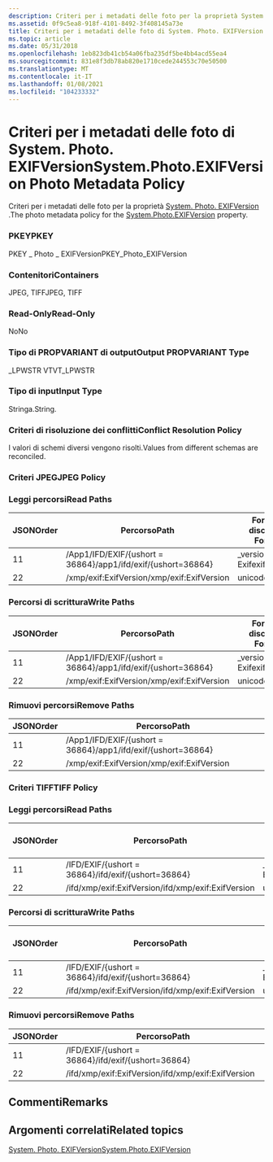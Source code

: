```yaml
---
description: Criteri per i metadati delle foto per la proprietà System. Photo. EXIFVersion.
ms.assetid: 0f9c5ea8-918f-4101-8492-3f408145a73e
title: Criteri per i metadati delle foto di System. Photo. EXIFVersion
ms.topic: article
ms.date: 05/31/2018
ms.openlocfilehash: 1eb823db41cb54a06fba235df5be4bb4acd55ea4
ms.sourcegitcommit: 831e8f3db78ab820e1710cede244553c70e50500
ms.translationtype: MT
ms.contentlocale: it-IT
ms.lasthandoff: 01/08/2021
ms.locfileid: "104233332"
---
```

# <a name="systemphotoexifversion-photo-metadata-policy"></a><span data-ttu-id="b9005-103">Criteri per i metadati delle foto di System. Photo. EXIFVersion</span><span class="sxs-lookup"><span data-stu-id="b9005-103">System.Photo.EXIFVersion Photo Metadata Policy</span></span>

<span data-ttu-id="b9005-104">Criteri per i metadati delle foto per la proprietà [System. Photo. EXIFVersion](../properties/props-system-photo-exifversion.md) .</span><span class="sxs-lookup"><span data-stu-id="b9005-104">The photo metadata policy for the [System.Photo.EXIFVersion](../properties/props-system-photo-exifversion.md) property.</span></span>

### <a name="pkey"></a><span data-ttu-id="b9005-105">PKEY</span><span class="sxs-lookup"><span data-stu-id="b9005-105">PKEY</span></span>

<span data-ttu-id="b9005-106">PKEY \_ Photo \_ EXIFVersion</span><span class="sxs-lookup"><span data-stu-id="b9005-106">PKEY\_Photo\_EXIFVersion</span></span>

### <a name="containers"></a><span data-ttu-id="b9005-107">Contenitori</span><span class="sxs-lookup"><span data-stu-id="b9005-107">Containers</span></span>

<span data-ttu-id="b9005-108">JPEG, TIFF</span><span class="sxs-lookup"><span data-stu-id="b9005-108">JPEG, TIFF</span></span>

### <a name="read-only"></a><span data-ttu-id="b9005-109">Read-Only</span><span class="sxs-lookup"><span data-stu-id="b9005-109">Read-Only</span></span>

<span data-ttu-id="b9005-110">No</span><span class="sxs-lookup"><span data-stu-id="b9005-110">No</span></span>

### <a name="output-propvariant-type"></a><span data-ttu-id="b9005-111">Tipo di PROPVARIANT di output</span><span class="sxs-lookup"><span data-stu-id="b9005-111">Output PROPVARIANT Type</span></span>

<span data-ttu-id="b9005-112">\_LPWSTR VT</span><span class="sxs-lookup"><span data-stu-id="b9005-112">VT\_LPWSTR</span></span>

### <a name="input-type"></a><span data-ttu-id="b9005-113">Tipo di input</span><span class="sxs-lookup"><span data-stu-id="b9005-113">Input Type</span></span>

<span data-ttu-id="b9005-114">Stringa.</span><span class="sxs-lookup"><span data-stu-id="b9005-114">String.</span></span>

### <a name="conflict-resolution-policy"></a><span data-ttu-id="b9005-115">Criteri di risoluzione dei conflitti</span><span class="sxs-lookup"><span data-stu-id="b9005-115">Conflict Resolution Policy</span></span>

<span data-ttu-id="b9005-116">I valori di schemi diversi vengono risolti.</span><span class="sxs-lookup"><span data-stu-id="b9005-116">Values from different schemas are reconciled.</span></span>

### <a name="jpeg-policy"></a><span data-ttu-id="b9005-117">Criteri JPEG</span><span class="sxs-lookup"><span data-stu-id="b9005-117">JPEG Policy</span></span>

### <a name="read-paths"></a><span data-ttu-id="b9005-118">Leggi percorsi</span><span class="sxs-lookup"><span data-stu-id="b9005-118">Read Paths</span></span>



| <span data-ttu-id="b9005-119">JSON</span><span class="sxs-lookup"><span data-stu-id="b9005-119">Order</span></span> | <span data-ttu-id="b9005-120">Percorso</span><span class="sxs-lookup"><span data-stu-id="b9005-120">Path</span></span>                          | <span data-ttu-id="b9005-121">Formato disco</span><span class="sxs-lookup"><span data-stu-id="b9005-121">Disk Format</span></span>   |
|-------|-------------------------------|---------------|
| <span data-ttu-id="b9005-122">1</span><span class="sxs-lookup"><span data-stu-id="b9005-122">1</span></span>     | <span data-ttu-id="b9005-123">/App1/IFD/EXIF/{ushort = 36864}</span><span class="sxs-lookup"><span data-stu-id="b9005-123">/app1/ifd/exif/{ushort=36864}</span></span> | <span data-ttu-id="b9005-124">\_versione Exif</span><span class="sxs-lookup"><span data-stu-id="b9005-124">exif\_version</span></span> |
| <span data-ttu-id="b9005-125">2</span><span class="sxs-lookup"><span data-stu-id="b9005-125">2</span></span>     | <span data-ttu-id="b9005-126">/xmp/exif:ExifVersion</span><span class="sxs-lookup"><span data-stu-id="b9005-126">/xmp/exif:ExifVersion</span></span>         | <span data-ttu-id="b9005-127">unicode</span><span class="sxs-lookup"><span data-stu-id="b9005-127">unicode</span></span>       |



 

### <a name="write-paths"></a><span data-ttu-id="b9005-128">Percorsi di scrittura</span><span class="sxs-lookup"><span data-stu-id="b9005-128">Write Paths</span></span>



| <span data-ttu-id="b9005-129">JSON</span><span class="sxs-lookup"><span data-stu-id="b9005-129">Order</span></span> | <span data-ttu-id="b9005-130">Percorso</span><span class="sxs-lookup"><span data-stu-id="b9005-130">Path</span></span>                          | <span data-ttu-id="b9005-131">Formato disco</span><span class="sxs-lookup"><span data-stu-id="b9005-131">Disk Format</span></span>   |
|-------|-------------------------------|---------------|
| <span data-ttu-id="b9005-132">1</span><span class="sxs-lookup"><span data-stu-id="b9005-132">1</span></span>     | <span data-ttu-id="b9005-133">/App1/IFD/EXIF/{ushort = 36864}</span><span class="sxs-lookup"><span data-stu-id="b9005-133">/app1/ifd/exif/{ushort=36864}</span></span> | <span data-ttu-id="b9005-134">\_versione Exif</span><span class="sxs-lookup"><span data-stu-id="b9005-134">exif\_version</span></span> |
| <span data-ttu-id="b9005-135">2</span><span class="sxs-lookup"><span data-stu-id="b9005-135">2</span></span>     | <span data-ttu-id="b9005-136">/xmp/exif:ExifVersion</span><span class="sxs-lookup"><span data-stu-id="b9005-136">/xmp/exif:ExifVersion</span></span>         | <span data-ttu-id="b9005-137">unicode</span><span class="sxs-lookup"><span data-stu-id="b9005-137">unicode</span></span>       |



 

### <a name="remove-paths"></a><span data-ttu-id="b9005-138">Rimuovi percorsi</span><span class="sxs-lookup"><span data-stu-id="b9005-138">Remove Paths</span></span>



| <span data-ttu-id="b9005-139">JSON</span><span class="sxs-lookup"><span data-stu-id="b9005-139">Order</span></span> | <span data-ttu-id="b9005-140">Percorso</span><span class="sxs-lookup"><span data-stu-id="b9005-140">Path</span></span>                          |
|-------|-------------------------------|
| <span data-ttu-id="b9005-141">1</span><span class="sxs-lookup"><span data-stu-id="b9005-141">1</span></span>     | <span data-ttu-id="b9005-142">/App1/IFD/EXIF/{ushort = 36864}</span><span class="sxs-lookup"><span data-stu-id="b9005-142">/app1/ifd/exif/{ushort=36864}</span></span> |
| <span data-ttu-id="b9005-143">2</span><span class="sxs-lookup"><span data-stu-id="b9005-143">2</span></span>     | <span data-ttu-id="b9005-144">/xmp/exif:ExifVersion</span><span class="sxs-lookup"><span data-stu-id="b9005-144">/xmp/exif:ExifVersion</span></span>         |



 

### <a name="tiff-policy"></a><span data-ttu-id="b9005-145">Criteri TIFF</span><span class="sxs-lookup"><span data-stu-id="b9005-145">TIFF Policy</span></span>

### <a name="read-paths"></a><span data-ttu-id="b9005-146">Leggi percorsi</span><span class="sxs-lookup"><span data-stu-id="b9005-146">Read Paths</span></span>



| <span data-ttu-id="b9005-147">JSON</span><span class="sxs-lookup"><span data-stu-id="b9005-147">Order</span></span> | <span data-ttu-id="b9005-148">Percorso</span><span class="sxs-lookup"><span data-stu-id="b9005-148">Path</span></span>                      | <span data-ttu-id="b9005-149">Formato disco</span><span class="sxs-lookup"><span data-stu-id="b9005-149">Disk Format</span></span>   |
|-------|---------------------------|---------------|
| <span data-ttu-id="b9005-150">1</span><span class="sxs-lookup"><span data-stu-id="b9005-150">1</span></span>     | <span data-ttu-id="b9005-151">/IFD/EXIF/{ushort = 36864}</span><span class="sxs-lookup"><span data-stu-id="b9005-151">/ifd/exif/{ushort=36864}</span></span>  | <span data-ttu-id="b9005-152">\_versione Exif</span><span class="sxs-lookup"><span data-stu-id="b9005-152">exif\_version</span></span> |
| <span data-ttu-id="b9005-153">2</span><span class="sxs-lookup"><span data-stu-id="b9005-153">2</span></span>     | <span data-ttu-id="b9005-154">/ifd/xmp/exif:ExifVersion</span><span class="sxs-lookup"><span data-stu-id="b9005-154">/ifd/xmp/exif:ExifVersion</span></span> | <span data-ttu-id="b9005-155">unicode</span><span class="sxs-lookup"><span data-stu-id="b9005-155">unicode</span></span>       |



 

### <a name="write-paths"></a><span data-ttu-id="b9005-156">Percorsi di scrittura</span><span class="sxs-lookup"><span data-stu-id="b9005-156">Write Paths</span></span>



| <span data-ttu-id="b9005-157">JSON</span><span class="sxs-lookup"><span data-stu-id="b9005-157">Order</span></span> | <span data-ttu-id="b9005-158">Percorso</span><span class="sxs-lookup"><span data-stu-id="b9005-158">Path</span></span>                      | <span data-ttu-id="b9005-159">Formato disco</span><span class="sxs-lookup"><span data-stu-id="b9005-159">Disk Format</span></span>   |
|-------|---------------------------|---------------|
| <span data-ttu-id="b9005-160">1</span><span class="sxs-lookup"><span data-stu-id="b9005-160">1</span></span>     | <span data-ttu-id="b9005-161">/IFD/EXIF/{ushort = 36864}</span><span class="sxs-lookup"><span data-stu-id="b9005-161">/ifd/exif/{ushort=36864}</span></span>  | <span data-ttu-id="b9005-162">\_versione Exif</span><span class="sxs-lookup"><span data-stu-id="b9005-162">exif\_version</span></span> |
| <span data-ttu-id="b9005-163">2</span><span class="sxs-lookup"><span data-stu-id="b9005-163">2</span></span>     | <span data-ttu-id="b9005-164">/ifd/xmp/exif:ExifVersion</span><span class="sxs-lookup"><span data-stu-id="b9005-164">/ifd/xmp/exif:ExifVersion</span></span> | <span data-ttu-id="b9005-165">unicode</span><span class="sxs-lookup"><span data-stu-id="b9005-165">unicode</span></span>       |



 

### <a name="remove-paths"></a><span data-ttu-id="b9005-166">Rimuovi percorsi</span><span class="sxs-lookup"><span data-stu-id="b9005-166">Remove Paths</span></span>



| <span data-ttu-id="b9005-167">JSON</span><span class="sxs-lookup"><span data-stu-id="b9005-167">Order</span></span> | <span data-ttu-id="b9005-168">Percorso</span><span class="sxs-lookup"><span data-stu-id="b9005-168">Path</span></span>                      |
|-------|---------------------------|
| <span data-ttu-id="b9005-169">1</span><span class="sxs-lookup"><span data-stu-id="b9005-169">1</span></span>     | <span data-ttu-id="b9005-170">/IFD/EXIF/{ushort = 36864}</span><span class="sxs-lookup"><span data-stu-id="b9005-170">/ifd/exif/{ushort=36864}</span></span>  |
| <span data-ttu-id="b9005-171">2</span><span class="sxs-lookup"><span data-stu-id="b9005-171">2</span></span>     | <span data-ttu-id="b9005-172">/ifd/xmp/exif:ExifVersion</span><span class="sxs-lookup"><span data-stu-id="b9005-172">/ifd/xmp/exif:ExifVersion</span></span> |



 

## <a name="remarks"></a><span data-ttu-id="b9005-173">Commenti</span><span class="sxs-lookup"><span data-stu-id="b9005-173">Remarks</span></span>

## <a name="related-topics"></a><span data-ttu-id="b9005-174">Argomenti correlati</span><span class="sxs-lookup"><span data-stu-id="b9005-174">Related topics</span></span>

<dl> <dt>

[<span data-ttu-id="b9005-175">System. Photo. EXIFVersion</span><span class="sxs-lookup"><span data-stu-id="b9005-175">System.Photo.EXIFVersion</span></span>](../properties/props-system-photo-exifversion.md)
</dt> </dl>

 

 
